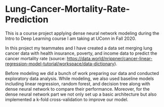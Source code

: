 # Lung-Cancer-Mortality-Rate-Prediction

This is a course project applying dense neural network modeling during the Intro to Deep Learning course I am taking at UConn in Fall 2020.

In this project my teammates and I have created a data set merging lung cancer data with health insurance, poverty, and income data to predict the cancer mortality rate (source: https://data.world/nrippner/cancer-linear-regression-model-tutorial/workspace/data-dictionary). 

Before modeling we did a bunch of work preparing our data and conducted exploratory data analysis. While modeling, we also used baseline models including linear regression, random forest, and decision tree along with dense neural network to compare their performance. Moreover, for the dense neural network part we not only set up a basic architecture but also implemented a k-fold cross-validation to improve our model.
